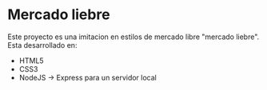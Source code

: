 # Mercado liebre
Este proyecto es una imitacion en estilos de mercado libre "mercado liebre".
Esta desarrollado en:
- HTML5
- CSS3
- NodeJS -> Express para un servidor local